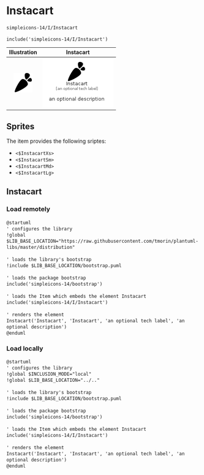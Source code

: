 # Instacart


```text
simpleicons-14/I/Instacart
```

```text
include('simpleicons-14/I/Instacart')
```



| Illustration | Instacart |
| :---: | :---: |
| ![illustration for Illustration](../../simpleicons-14/I/Instacart.png) | ![illustration for Instacart](../../simpleicons-14/I/Instacart.Local.png) |



## Sprites
The item provides the following sriptes:

- `<$InstacartXs>`
- `<$InstacartSm>`
- `<$InstacartMd>`
- `<$InstacartLg>`





## Instacart

### Load remotely
```plantuml
@startuml
' configures the library
!global $LIB_BASE_LOCATION="https://raw.githubusercontent.com/tmorin/plantuml-libs/master/distribution"

' loads the library's bootstrap
!include $LIB_BASE_LOCATION/bootstrap.puml

' loads the package bootstrap
include('simpleicons-14/bootstrap')

' loads the Item which embeds the element Instacart
include('simpleicons-14/I/Instacart')

' renders the element
Instacart('Instacart', 'Instacart', 'an optional tech label', 'an optional description')
@enduml
```

### Load locally
```plantuml
@startuml
' configures the library
!global $INCLUSION_MODE="local"
!global $LIB_BASE_LOCATION="../.."

' loads the library's bootstrap
!include $LIB_BASE_LOCATION/bootstrap.puml

' loads the package bootstrap
include('simpleicons-14/bootstrap')

' loads the Item which embeds the element Instacart
include('simpleicons-14/I/Instacart')

' renders the element
Instacart('Instacart', 'Instacart', 'an optional tech label', 'an optional description')
@enduml
```

